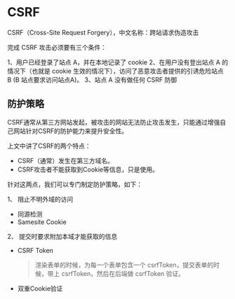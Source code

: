 # CSRF
CSRF（Cross-Site Request Forgery），中文名称：跨站请求伪造攻击

完成 CSRF 攻击必须要有三个条件：

1、用户已经登录了站点 A，并在本地记录了 cookie
2、在用户没有登出站点 A 的情况下（也就是 cookie 生效的情况下），访问了恶意攻击者提供的引诱危险站点 B (B 站点要求访问站点A)。
3、站点 A 没有做任何 CSRF 防御


## 防护策略
CSRF通常从第三方网站发起，被攻击的网站无法防止攻击发生，只能通过增强自己网站针对CSRF的防护能力来提升安全性。

上文中讲了CSRF的两个特点：

- CSRF（通常）发生在第三方域名。
- CSRF攻击者不能获取到Cookie等信息，只是使用。

针对这两点，我们可以专门制定防护策略，如下：

1、 阻止不明外域的访问
 - 同源检测
 - Samesite Cookie

2、 提交时要求附加本域才能获取的信息
 - CSRF Token
   > 渲染表单的时候，为每一个表单包含一个 csrfToken，提交表单的时候，带上 csrfToken，然后在后端做 csrfToken 验证。
 - 双重Cookie验证